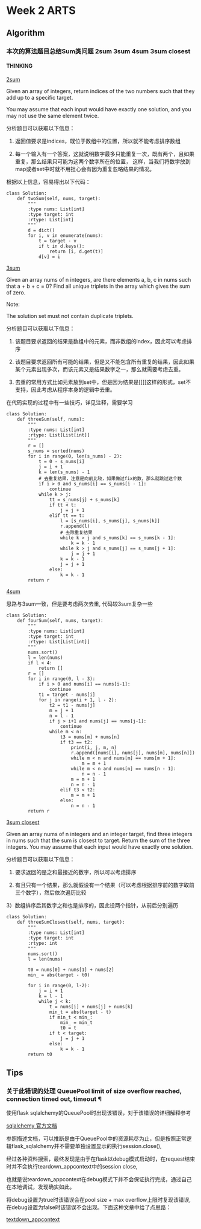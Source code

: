 # **Week 2 ARTS**

## **Algorithm**

### 本次的算法题目总结Sum类问题 2sum 3sum 4sum 3sum closest

#### THINKING

[2sum](https://leetcode.com/problems/two-sum/description/)

Given an array of integers, return indices of the two numbers such that they add up to a specific target.

You may assume that each input would have exactly one solution, and you may not use the same element twice.

分析题目可以获取以下信息：

1) 返回值要求是indices，既位于数组中的位置，所以就不能考虑排序数组

2) 每一个输入有一个答案，这就说明数字最多只能重复一次，既有两个，且如果重复，那么结果只可能为这两个数字所在的位置，
这样，当我们将数字放到map或者set中时就不用担心会有因为重复忽略结果的情况。

根据以上信息，容易得出以下代码：

```
class Solution:
    def twoSum(self, nums, target):
        """
        :type nums: List[int]
        :type target: int
        :rtype: List[int]
        """
        d = dict()
        for i, v in enumerate(nums):
            t = target - v
            if t in d.keys():
                return [i, d.get(t)]
            d[v] = i
```

[3sum](https://leetcode.com/problems/3sum/description/)

Given an array nums of n integers, are there elements a, b, c in nums such that a + b + c = 0? Find all unique triplets in the array which gives the sum of zero.

Note:

The solution set must not contain duplicate triplets.

分析题目可以获取以下信息：

1) 该题目要求返回的结果是数组中的元素，而非数组的index，因此可以考虑排序

2) 该题目要求返回所有可能的结果，但是又不能包含所有重复的结果，因此如果某个元素出现多次，而该元素又是结果数字之一，那么就需要考虑去重。

3) 去重的常用方式比如元素放到set中，但是因为结果是[[]]这样的形式，set不支持，因此考虑从程序本身的逻辑中去重。

在代码实现的过程中有一些技巧，详见注释，需要学习

```
class Solution:
    def threeSum(self, nums):
        """
        :type nums: List[int]
        :rtype: List[List[int]]
        """
        r = []
        s_nums = sorted(nums)
        for i in range(0, len(s_nums) - 2):
            t = 0 - s_nums[i]
            j = i + 1
            k = len(s_nums) - 1
            # 去重复结果，注意是向前比较，如果做过fix的数，那么就跳过这个数
            if i > 0 and s_nums[i] == s_nums[i - 1]:
                continue
            while k > j:
                tt = s_nums[j] + s_nums[k]
                if tt < t:
                    j = j + 1
                elif tt == t:
                    l = [s_nums[i], s_nums[j], s_nums[k]]
                    r.append(l)
                    # 去除重复结果
                    while k > j and s_nums[k] == s_nums[k - 1]:
                        k = k - 1
                    while k > j and s_nums[j] == s_nums[j + 1]:
                        j = j + 1
                    k = k - 1
                    j = j + 1
                else:
                    k = k - 1
        return r
```

[4sum](https://leetcode.com/problems/4sum/description/)

思路与3sum一致，但是要考虑两次去重, 代码较3sum复杂一些

```
class Solution:
    def fourSum(self, nums, target):
        """
        :type nums: List[int]
        :type target: int
        :rtype: List[List[int]]
        """
        nums.sort()
        l = len(nums)
        if l < 4:
            return []
        r = []
        for i in range(0, l - 3):
            if i > 0 and nums[i] == nums[i-1]:
                continue
            t1 = target - nums[i]
            for j in range(i + 1, l - 2):
                t2 = t1 - nums[j]
                m = j + 1
                n = l - 1
                if j > i+1 and nums[j] == nums[j-1]:
                    continue
                while m < n:
                    t3 = nums[m] + nums[n]
                    if t3 == t2:
                        print(i, j, m, n)
                        r.append([nums[i], nums[j], nums[m], nums[n]])
                        while m < n and nums[m] == nums[m + 1]:
                            m = m + 1
                        while m < n and nums[n] == nums[n - 1]:
                            n = n - 1
                        m = m + 1
                        n = n - 1
                    elif t3 < t2:
                        m = m + 1
                    else:
                        n = n - 1
        return r 
```

[3sum closest](https://leetcode.com/problems/3sum-closest/description/)

Given an array nums of n integers and an integer target, find three integers in nums such that the sum is closest to target. Return the sum of the three integers. You may assume that each input would have exactly one solution.

分析题目可以获取以下信息：

1) 要求返回的是之和最接近的数字，所以可以考虑排序

2) 有且只有一个结果，那么就假设有一个结果（可以考虑根据排序前的数字取前三个数字），然后依次遍历比较

3）数组排序后其数字之和也是排序的，因此设两个指针，从前后分别遍历

```
class Solution:
    def threeSumClosest(self, nums, target):
        """
        :type nums: List[int]
        :type target: int
        :rtype: int
        """
        nums.sort()
        l = len(nums)

        t0 = nums[0] + nums[1] + nums[2]
        min_ = abs(target - t0)

        for i in range(0, l-2):
            j = i + 1
            k = l - 1
            while j < k:
                t = nums[i] + nums[j] + nums[k]
                min_t = abs(target - t)
                if min_t < min_:
                    min_ = min_t
                    t0 = t
                if t < target:
                    j = j + 1
                else:
                    k = k - 1
        return t0
```

## **Tips**

### 关于此错误的处理  QueuePool limit of size <x> overflow <y> reached, connection timed out, timeout <z>¶

使用flask sqlalchemy的QueuePool时出现该错误，对于该错误的详细解释参考

[sqlalchemy 官方文档](http://docs.sqlalchemy.org/en/latest/errors.html#error-3o7r)

参照描述文档，可以推断是由于QueuePool中的资源耗尽为止，但是按照正常逻辑flask_sqlalchemy并不需要单独设置显示的执行session.close(),

经过各种资料搜索，最终发现是由于在flask以debug模式启动时，在request结束时并不会执行teardown_appcontext中的session close,

也就是说teardown_appcontext在debug模式下并不会保证执行完成，通过自己在本地调试，发现确实如此。

将debug设置为true时该错误会在pool size + max overflow上限时复现该错误, 在debug设置为false时该错误不会出现。下面这种文章中给了点思路：

[textdown_appcontext](https://my.oschina.net/u/2357606/blog/407473)

